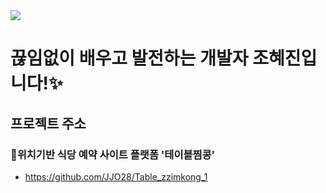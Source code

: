 <img src="https://github.com/user-attachments/assets/f034d45c-fc81-406a-a7d3-543a974cc8b4">

# 끊임없이 배우고 발전하는 개발자 조혜진입니다!✨   





## 프로젝트 주소 


### 🍕위치기반 식당 예약 사이트 플랫폼 '테이블찜콩'
- https://github.com/JJO28/Table_zzimkong_1


